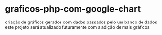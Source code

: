 # graficos-php-com-google-chart
criação de gráficos gerados com dados passados pelo um banco de dados
este projeto será atualizado futuramente com a adição de mais gráficos
